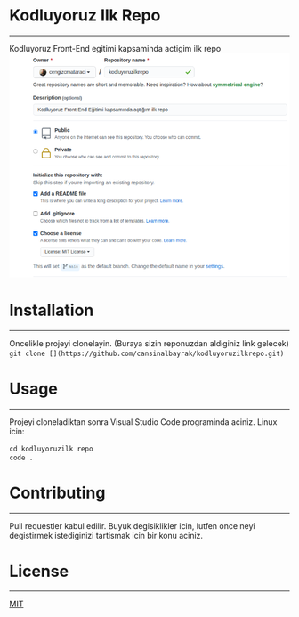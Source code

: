 # **Kodluyoruz Ilk Repo**
----------------------------------------------------------------------
Kodluyoruz Front-End egitimi kapsaminda actigim ilk repo
![](https://raw.githubusercontent.com/Kodluyoruz/taskforce/main/git/odev1/figures/github.png)

# **Installation**
----------------------------------------------------------------------
Oncelikle projeyi clonelayin. (Buraya sizin reponuzdan aldiginiz link gelecek)
`git clone [](https://github.com/cansinalbayrak/kodluyoruzilkrepo.git)`

# **Usage**
----------------------------------------------------------------------
Projeyi cloneladiktan sonra Visual Studio Code programinda aciniz.
Linux icin:
```
cd kodluyoruzilk repo
code .
```
# **Contributing**
----------------------------------------------------------------------
Pull requestler kabul edilir. Buyuk degisiklikler icin, lutfen once neyi degistirmek istediginizi tartismak icin bir konu aciniz. 
# **License**
----------------------------------------------------------------------
[MIT](https://choosealicense.com/licenses/mit/)